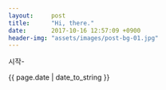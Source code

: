```yaml
---
layout:     post
title:      "Hi, there."
date:       2017-10-16 12:57:09 +0900
header-img: "assets/images/post-bg-01.jpg"
---
```


시작-

{{ page.date | date_to_string }}
